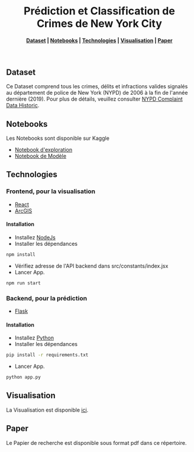 <h1 align="center">
  <br>
  Prédiction et Classification de Crimes de New York City

</h1>

<div align="center">
  <h4>
    <a href="#dataset">Dataset</a> |
    <a href="#notebooks">Notebooks</a> |
    <a href="#technologies">Technologies</a> |
    <a href="#visualisation">Visualisation</a> |
    <a href="#paper">Paper</a>
  </h4>
</div>

<br>

## Dataset

Ce Dataset comprend tous les crimes, délits et infractions valides signalés au département de police de New York (NYPD) de 2006 à la fin de l'année dernière (2019). Pour plus de détails, veuillez consulter [NYPD Complaint Data Historic](https://data.cityofnewyork.us/Public-Safety/NYPD-Complaint-Data-Historic/qgea-i56i).

## Notebooks

Les Notebooks sont disponible sur Kaggle

- [Notebook d'exploration](https://www.kaggle.com/yxuko16/nyd-complaint-data-exploration)
- [Notebook de Modèle](https://www.kaggle.com/omaymaabid/nyc-complaint-predicition)

## Technologies

### Frontend, pour la visualisation

- [React](https://reactjs.org/)
- [ArcGIS](https://developers.arcgis.com/javascript/)

#### Installation

- Installez [NodeJs](https://nodejs.org/en/)
- Installer les dépendances

```sh
npm install
```

- Vérifiez adresse de l'API backend dans src/constants/index.jsx
- Lancer App.

```sh
npm run start
```

### Backend, pour la prédiction

- [Flask](https://flask.palletsprojects.com/en/1.1.x/)

#### Installation

- Installez [Python](https://www.python.org/)
- Installer les dépendances

```sh
pip install -r requirements.txt
```

- Lancer App.

```sh
python app.py
```

## Visualisation

La Visualisation est disponible [ici](https://ter-nyc.yxuko.vercel.app/).

## Paper

Le Papier de recherche est disponible sous format pdf dans ce répertoire.
